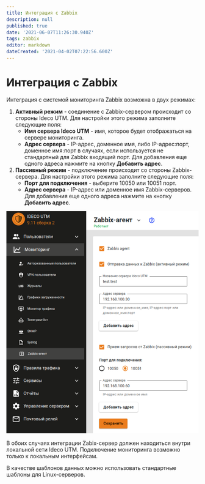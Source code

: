```yaml
---
title: Интеграция с Zabbix
description: null
published: true
date: '2021-06-07T11:26:30.940Z'
tags: zabbix
editor: markdown
dateCreated: '2021-04-02T07:22:56.600Z'
---
```


# Интеграция с Zabbix

Интеграция с системой мониторинга Zabbix возможна в двух режимах:

1. **Активный режим** - соединение с Zabbix-сервером происходит со стороны Ideco UTM. Для настройки этого режима заполните следующие поля:
   * **Имя сервера Ideco UTM** - имя, которое будет отображаться на сервере мониторинга.
   * **Адрес сервера** - IP-адрес, доменное имя, либо IP-адрес:порт, доменное имя:порт в случаях, если используется не стандартный для Zabbix входящий порт. Для добавления еще одного адреса нажмите на кнопку **Добавить адрес**.
2. **Пассивный режим** - подключение происходит со стороны Zabbix-сервера. Для настройки этого режима заполните следующие поля:
   * **Порт для подключения** - выберите 10050 или 10051 порт.
   * **Адрес сервера** - IP-адрес или доменное имя Zabbix-серверов. Для добавления еще одного адреса нажмите на кнопку **Добавить адрес**.

![](../../.gitbook/assets/zabbix.png)

В обоих случаях интеграции Zabix-сервер должен находиться внутри локальной сети Ideco UTM. Подключение мониторинга возможно только к локальным интерфейсам.

В качестве шаблонов данных можно использовать стандартные шаблоны для Linux-серверов.

